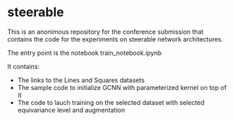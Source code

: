 # steerable
This is an anonimous repository for the conference submission that contains the code for the experiments on steerable network architectures.

The entry point is the notebook train_notebook.ipynb

It contains:
- The links to the Lines and Squares datasets
- The sample code to initialize GCNN with parameterized kernel on top of it
- The code to lauch training on the selected dataset with selected equivariance level and augmentation 
